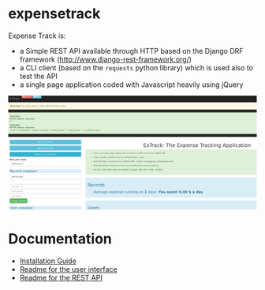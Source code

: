 # expensetrack

Expense Track is:

+ a Simple REST API available through HTTP based on the Django DRF framework (http://www.django-rest-framework.org/)
+ a CLI client (based on the `requests` python library) which is used also to test the API
+ a single page application coded with Javascript heavily using jQuery

![Screeshot of jQuery client](/snap.png "Screenshot")

# Documentation

- [Installation Guide](doc/INSTALL.md)
- [Readme for the user interface](doc/README-UI.md)
- [Readme for the REST API](doc/README-API.md)


